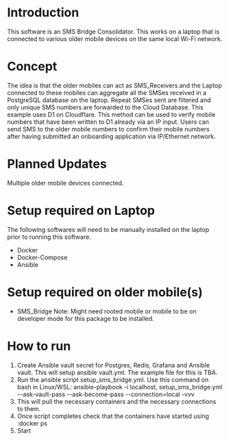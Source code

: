 # Introduction
This software is an SMS Bridge Consolidator. This works on a laptop that is connected to various older mobile devices on the same local Wi-Fi network. 

# Concept
The idea is that the older mobiles can act as SMS_Receivers and the Laptop connected to these mobiles can aggregate all the SMSes received in a PostgreSQL database on the laptop.
Repeat SMSes sent are filtered and only unique SMS numbers are forwarded to the Cloud Database. This example uses D1 on Cloudflare.
This method can be used to verify mobile numbers that have been written to D1 already via an IP input. 
Users can send SMS to the older mobile numbers to confirm their mobile numbers after having submitted an onboarding application via IP/Ethernet network.

# Planned Updates
Multiple older mobile devices connected.

# Setup required on Laptop
The following softwares will need to be manually installed on the laptop prior to running this software.
- Docker
- Docker-Compose
- Ansible

# Setup required on older mobile(s)
- SMS_Bridge
Note: Might need rooted mobile or mobile to be on developer mode for this package to be installed.

# How to run
1) Create Ansible vault secret for Postgres, Redis, Grafana and Ansible vault. This will setup ansible vault.yml. The example file for this is TBA.
2) Run the ansible script setup_sms_bridge.yml. Use this command on bash in Linux/WSL: ansible-playbook -i localhost, setup_sms_bridge.yml --ask-vault-pass --ask-become-pass --connection=local -vvv
3) This will pull the necessary containers and the necessary connections to them.
4) Once script completes check that the containers have started using :docker ps
5) Start 
